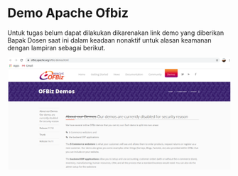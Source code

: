 # Demo Apache Ofbiz

Untuk tugas belum dapat dilakukan dikarenakan link demo yang diberikan Bapak Dosen saat ini dalam keadaan nonaktif untuk alasan keamanan dengan lampiran sebagai berikut.
<div align="center"><img src="gambar/errordemo.png" width="500px"></div>

